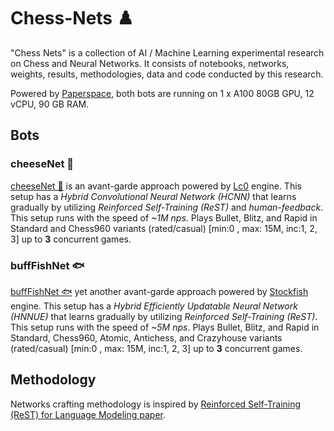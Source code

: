 # Chess-Nets ♟️
"Chess Nets" is a collection of AI / Machine Learning experimental research on Chess and Neural Networks. It consists of notebooks, networks, weights, results, methodologies, data and code conducted by this research.

Powered by [Paperspace](https://www.paperspace.com/), both bots are running on 1 x A100 80GB GPU, 12 vCPU, 90 GB RAM.

## Bots

### cheeseNet 🧀
[cheeseNet 🧀](https://www.lichess.org/@/cheeseNet) is  an avant-garde approach powered by [Lc0](https://lczero.org/) engine. This setup has a *Hybrid Convolutional Neural Network (HCNN)* that learns gradually by utilizing *Reinforced Self-Training (ReST)* and *human-feedback*. This setup runs with the speed of *~1M nps*. Plays Bullet, Blitz, and Rapid in Standard and Chess960 variants (rated/casual) [min:0 , max: 15M, inc:1, 2, 3] up to **3** concurrent games.

### buffFishNet 🐟
[buffFishNet 🐟](https://www.lichess.org/@/buffFishNet) yet another avant-garde approach powered by [Stockfish](https://stockfishchess.org/) engine. This setup has a *Hybrid Efficiently Updatable Neural Network (HNNUE)* that learns gradually by utilizing *Reinforced Self-Training (ReST)*. This setup runs with the speed of *~5M nps*. Plays Bullet, Blitz, and Rapid in Standard, Chess960, Atomic, Antichess, and Crazyhouse variants (rated/casual) [min:0 , max: 15M, inc:1, 2, 3] up to **3** concurrent games.

## Methodology

Networks crafting methodology is inspired by [Reinforced Self-Training (ReST) for Language Modeling paper](https://arxiv.org/abs/2308.08998).
